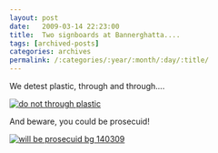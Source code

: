```yaml
---
layout: post
date:	2009-03-14 22:23:00
title:  Two signboards at Bannerghatta....
tags: [archived-posts]
categories: archives
permalink: /:categories/:year/:month/:day/:title/
---
```

We detest plastic, through and through....

<a href="http://s297.photobucket.com/albums/mm205/depontis/?action=view&current=IMG_5751.jpg" target="_blank"><img src="http://i297.photobucket.com/albums/mm205/depontis/IMG_5751.jpg" border="0" alt="do not through plastic"></a>

And beware, you could be prosecuid!


<a href="http://s297.photobucket.com/albums/mm205/depontis/?action=view&current=IMG_5753-1.jpg" target="_blank"><img src="http://i297.photobucket.com/albums/mm205/depontis/IMG_5753-1.jpg" border="0" alt="will be prosecuid bg 140309"></a>
